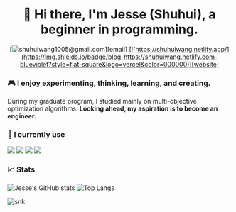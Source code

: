 <div align="center">

# 🥦 Hi there, I'm Jesse (Shuhui), a beginner in programming.

[![shuhuiwang1005@gmail.com](https://img.shields.io/badge/email-shuhuiwang1005@gmail.com-blueviolet?style=flat-square&logo=microsoft-outlook&color=0078d4)][email]
[![https://shuhuiwang.netlify.app/](https://img.shields.io/badge/blog-https://shuhuiwang.netlify.com-blueviolet?style=flat-square&logo=vercel&color=000000)][website]


</div>

### 🎮 I enjoy experimenting, thinking, learning, and creating.

During my graduate program, I studied mainly on multi-objective optimization algorithms.
**Looking ahead, my aspiration is to become an engineer.**

### 📜 I currently use

![](https://img.shields.io/badge/python-3.8-blue)
![](https://img.shields.io/badge/R-4.2.2-success)
![](https://img.shields.io/badge/HTML-blueviolet)
![](https://img.shields.io/badge/LaTex-ff69b4)

<!--
**shuhui-wang/shuhui-wang** is a ✨ _special_ ✨ repository because its `README.md` (this file) appears on your GitHub profile.

Here are some ideas to get you started:

- 🔭 I’m currently working on ...
- 🌱 I’m currently learning ...
- 👯 I’m looking to collaborate on ...
- 🤔 I’m looking for help with ...
- 💬 Ask me about ...
- 📫 How to reach me: ...
- 😄 Pronouns: ...
- ⚡ Fun fact: ...

-->
### 📈 Stats

![Jesse's GitHub stats](https://github-readme-stats.vercel.app/api?username=shuhui-wang&show_icons=true&theme=merko)
![Top Langs](https://github-readme-stats.vercel.app/api/top-langs/?username=shuhui-wang&hide=TeX&layout=compact&theme=merko)

<picture>
  <source media="(prefers-color-scheme: dark)" srcset="https://github.com/shuhui-wang/shuhui-wang/raw/output/github-snake-dark.svg">
  <source media="(prefers-color-scheme: light)" srcset="https://github.com/shuhui-wang/shuhui-wang/raw/output/github-snake.svg">
  <img alt="snk" src="https://github.com/shuhui-wang/shuhui-wang/raw/output/github-snake.svg">
</picture>
